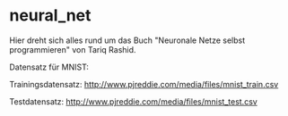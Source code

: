 # neural_net

Hier dreht sich alles rund um das Buch "Neuronale Netze selbst programmieren" von Tariq Rashid.

Datensatz für MNIST:

Trainingsdatensatz: http://www.pjreddie.com/media/files/mnist_train.csv

Testdatensatz: http://www.pjreddie.com/media/files/mnist_test.csv
